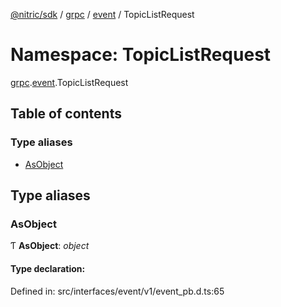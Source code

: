 [@nitric/sdk](../README.md) / [grpc](grpc.md) / [event](grpc.event.md) / TopicListRequest

# Namespace: TopicListRequest

[grpc](grpc.md).[event](grpc.event.md).TopicListRequest

## Table of contents

### Type aliases

- [AsObject](grpc.event.topiclistrequest.md#asobject)

## Type aliases

### AsObject

Ƭ **AsObject**: *object*

#### Type declaration:

Defined in: src/interfaces/event/v1/event_pb.d.ts:65
